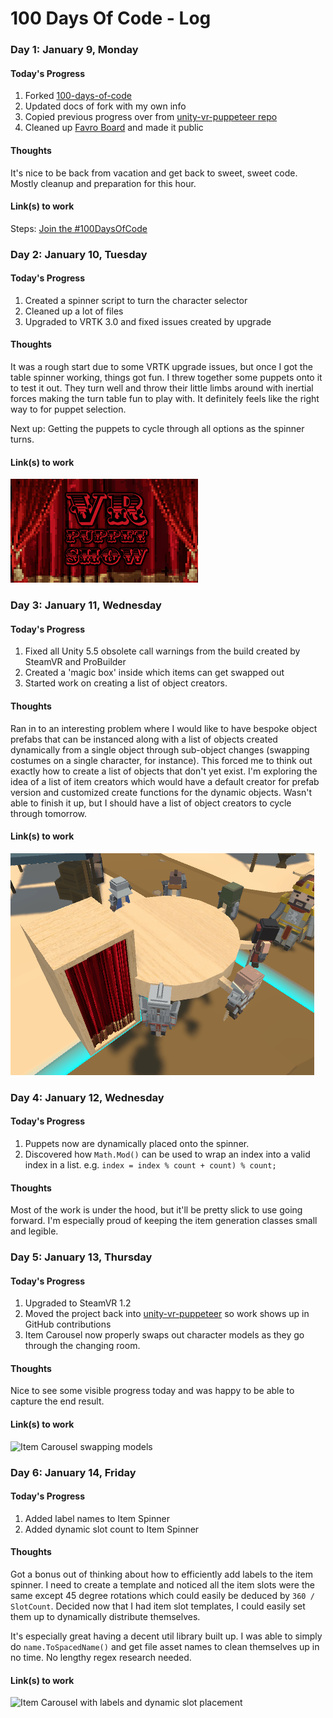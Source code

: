 # 100 Days Of Code - Log


### Day 1: January 9, Monday 

#### Today's Progress
1. Forked [100-days-of-code](https://github.com/Kallaway/100-days-of-code)
2. Updated docs of fork with my own info
3. Copied previous progress over from [unity-vr-puppeteer repo](https://github.com/bjennings76/unity-vr-puppeteer)
4. Cleaned up [Favro Board](https://favro.com/organization/2857ca4e59648312669b3470/4f3ad4ae8deea00fd4a99356) and made it public

#### Thoughts
It's nice to be back from vacation and get back to sweet, sweet code. Mostly cleanup and preparation for this hour.

#### Link(s) to work
Steps: [Join the #100DaysOfCode](https://medium.freecodecamp.com/join-the-100daysofcode-556ddb4579e4#.962oiqjiq)


### Day 2: January 10, Tuesday

#### Today's Progress
1. Created a spinner script to turn the character selector
2. Cleaned up a lot of files
3. Upgraded to VRTK 3.0 and fixed issues created by upgrade

#### Thoughts
It was a rough start due to some VRTK upgrade issues, but once I got the table spinner working, things got fun. I threw together some puppets onto it to test it out. They turn well and throw their little limbs around with inertial forces making the turn table fun to play with. It definitely feels like the right way to for puppet selection.

Next up: Getting the puppets to cycle through all options as the spinner turns.

#### Link(s) to work
![Spinning Spinner](Captures/Day%20002%20-%20Spinner.gif)


### Day 3: January 11, Wednesday

#### Today's Progress
1. Fixed all Unity 5.5 obsolete call warnings from the build created by SteamVR and ProBuilder
2. Created a 'magic box' inside which items can get swapped out
3. Started work on creating a list of object creators.

#### Thoughts
Ran in to an interesting problem where I would like to have bespoke object prefabs that can be instanced along with a list of objects created dynamically from a single object through sub-object changes (swapping costumes on a single character, for instance). This forced me to think out exactly how to create a list of objects that don't yet exist. I'm exploring the idea of a list of item creators which would have a default creator for prefab version and customized create functions for the dynamic objects. Wasn't able to finish it up, but I should have a list of object creators to cycle through tomorrow.

#### Link(s) to work
![Changing Room Capture](Captures/Day%20003%20-%20Magic%20Changing%20Room.gif)


### Day 4: January 12, Wednesday

#### Today's Progress
1. Puppets now are dynamically placed onto the spinner.
2. Discovered how `Math.Mod()` can be used to wrap an index into a valid index in a list. e.g. `index = index % count + count) % count;`

#### Thoughts
Most of the work is under the hood, but it'll be pretty slick to use going forward. I'm especially proud of keeping the item generation classes small and legible.


### Day 5: January 13, Thursday

#### Today's Progress
1. Upgraded to SteamVR 1.2
2. Moved the project back into [unity-vr-puppeteer](https://github.com/bjennings76/unity-vr-puppeteer) so work shows up in GitHub contributions
3. Item Carousel now properly swaps out character models as they go through the changing room.

#### Thoughts
Nice to see some visible progress today and was happy to be able to capture the end result.

#### Link(s) to work
![Item Carousel swapping models](Captures/Day%20005%20-%20Puppet%20Carousel%20Swapping%20Models.gif)


### Day 6: January 14, Friday

#### Today's Progress
1. Added label names to Item Spinner
2. Added dynamic slot count to Item Spinner

#### Thoughts
Got a bonus out of thinking about how to efficiently add labels to the item spinner. I need to create a template and noticed all the item slots were the same except 45 degree rotations which could easily be deduced by `360 / SlotCount`. Decided now that I had item slot templates, I could easily set them up to dynamically distribute themselves.

It's especially great having a decent util library built up. I was able to simply do `name.ToSpacedName()` and get file asset names to clean themselves up in no time. No lengthy regex research needed.


#### Link(s) to work
![Item Carousel with labels and dynamic slot placement](Captures/Day%20006%20-%20Puppet%20Carousel%20Labels%20and%20Placement.gif)



<!-- Template


### Day 3: January 11, Wednesday

#### Today's Progress
1. 

#### Thoughts

#### Link(s) to work
-->
